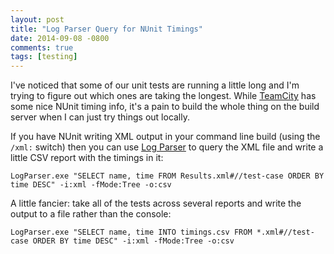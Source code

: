 ```yaml
---
layout: post
title: "Log Parser Query for NUnit Timings"
date: 2014-09-08 -0800
comments: true
tags: [testing]
---
```

I've noticed that some of our unit tests are running a little long and I'm trying to figure out which ones are taking the longest. While [TeamCity](http://www.jetbrains.com/teamcity/) has some nice NUnit timing info, it's a pain to build the whole thing on the build server when I can just try things out locally.

If you have NUnit writing XML output in your command line build (using the `/xml:` switch) then you can use [Log Parser](http://www.microsoft.com/en-us/download/confirmation.aspx?id=24659) to query the XML file and write a little CSV report with the timings in it:

`LogParser.exe "SELECT name, time FROM Results.xml#//test-case ORDER BY time DESC" -i:xml -fMode:Tree -o:csv`

A little fancier: take all of the tests across several reports and write the output to a file rather than the console:

`LogParser.exe "SELECT name, time INTO timings.csv FROM *.xml#//test-case ORDER BY time DESC" -i:xml -fMode:Tree -o:csv`
